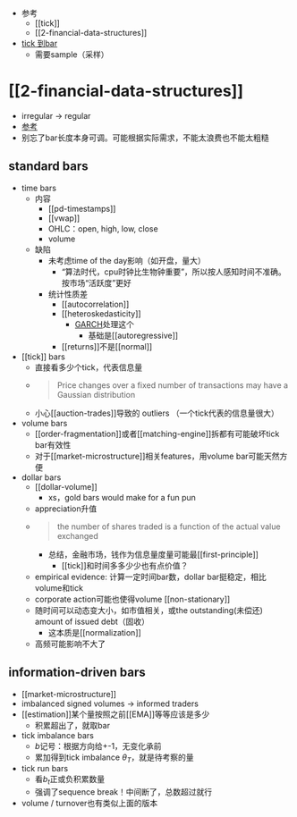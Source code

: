 - 参考
  - [[tick]]
  - [[2-financial-data-structures]]
- [tick 到bar](https://blog.csdn.net/weixin_38753422/article/details/95699776)
  - 需要sample（采样）

# [[2-financial-data-structures]]
- irregular -> regular
- [参考](https://zhuanlan.zhihu.com/p/158814757)
- 别忘了bar长度本身可调。可能根据实际需求，不能太浪费也不能太粗糙
## standard bars
- time bars
  - 内容
    - [[pd-timestamps]]
    - [[vwap]]
    - OHLC：open, high, low, close
    - volume
  - 缺陷
    - 未考虑time of the day影响（如开盘，量大）
      - “算法时代，cpu时钟比生物钟重要”，所以按人感知时间不准确。按市场“活跃度”更好
    - 统计性质差
      - [[autocorrelation]]
      - [[heteroskedasticity]]
        - [GARCH](https://zhuanlan.zhihu.com/p/424902442)处理这个
          - 基础是[[autoregressive]]
      - [[returns]]不是[[normal]]
- [[tick]] bars
  - 直接看多少个tick，代表信息量
  - > Price changes over a fixed number of transactions may have a Gaussian distribution
  - 小心[[auction-trades]]导致的 outliers （一个tick代表的信息量很大）
- volume bars
  - [[order-fragmentation]]或者[[matching-engine]]拆都有可能破坏tick bar有效性
  - 对于[[market-microstructure]]相关features，用volume bar可能天然方便
- dollar bars
  - [[dollar-volume]]
    - xs，gold bars would make for a fun pun
  - appreciation升值
  - > the number of shares traded is a function of the actual value exchanged
    - 总结，金融市场，钱作为信息量度量可能最[[first-principle]]
      - [[tick]]和时间多多少少也有点价值？
  - empirical evidence: 计算一定时间bar数，dollar bar挺稳定，相比volume和tick
  - corporate action可能也使得volume [[non-stationary]]
  - 随时间可以动态变大小，如市值相关，或the outstanding(未偿还) amount of issued debt（固收）
    - 这本质是[[normalization]]
  - 高频可能影响不大了
## information-driven bars
- [[market-microstructure]]
- imbalanced signed volumes -> informed traders
- [[estimation]]某个量按照之前[[EMA]]等等应该是多少
  - 积累超出了，就取bar
- tick imbalance bars
  - $b$记号：根据方向给+-1，无变化承前
  - 累加得到tick imbalance $\theta_T$，就是待考察的量
- tick run bars
  - 看$b_t$正或负积累数量
  - 强调了sequence break！中间断了，总数超过就行
- volume / turnover也有类似上面的版本